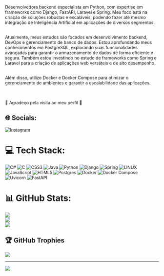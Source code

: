 <br>
Desenvolvedora backend especialista em Python, com expertise em frameworks como Django, FastAPI, Laravel e Spring. Meu foco está na criação de soluções robustas e escaláveis, podendo fazer até mesmo integração de Inteligência Artificial em aplicações de diversos segmentos.<br><br>

Atualmente, meus estudos são focados em desenvolvimento backend, DevOps e gerenciamento de banco de dados. Estou aprofundando meus conhecimentos em PostgreSQL, explorando suas funcionalidades avançadas para garantir o armazenamento de dados de forma eficiente e segura. Também estou investindo no estudo de frameworks como Spring e Laravel para a criação de aplicações web versáteis e de alto desempenho.<br><br>

Além disso, utilizo Docker e Docker Compose para otimizar o gerenciamento de ambientes e garantir a escalabilidade das aplicações.

<br><br>🌌 Agradeço pela visita ao meu perfil 🌌


## 🌐 Socials:
[![Instagram](https://img.shields.io/badge/Instagram-%23E4405F.svg?logo=Instagram&logoColor=white)](https://instagram.com/luanasalmito) 

# 💻 Tech Stack:
![C#](https://img.shields.io/badge/c%23-%23239120.svg?style=for-the-badge&logo=c-sharp&logoColor=white) ![C](https://img.shields.io/badge/c-%2300599C.svg?style=for-the-badge&logo=c&logoColor=white) ![CSS3](https://img.shields.io/badge/css3-%231572B6.svg?style=for-the-badge&logo=css3&logoColor=white) ![Java](https://img.shields.io/badge/java-%23ED8B00.svg?style=for-the-badge&logo=java&logoColor=white) ![Python](https://img.shields.io/badge/python-3670A0?style=for-the-badge&logo=python&logoColor=ffdd54) ![Django](https://img.shields.io/badge/django-%23092E20.svg?style=for-the-badge&logo=django&logoColor=white) ![Spring](https://img.shields.io/badge/spring-%236DB33F.svg?style=for-the-badge&logo=spring&logoColor=white) ![LINUX](https://img.shields.io/badge/Linux-FCC624?style=for-the-badge&logo=linux&logoColor=black) ![JavaScript](https://img.shields.io/badge/javascript-%23323330.svg?style=for-the-badge&logo=javascript&logoColor=%23F7DF1E) ![HTML5](https://img.shields.io/badge/html5-%23E34F26.svg?style=for-the-badge&logo=html5&logoColor=white) ![Postgres](https://img.shields.io/badge/postgres-%23316192.svg?style=for-the-badge&logo=postgresql&logoColor=white)
![Docker](https://img.shields.io/badge/docker-%230db7ed.svg?style=for-the-badge&logo=docker&logoColor=white)
![Docker Compose](https://img.shields.io/badge/docker_compose-%230db7ed.svg?style=for-the-badge&logo=docker&logoColor=white)
![Uvicorn](https://img.shields.io/badge/uvicorn-%23323330.svg?style=for-the-badge&logo=uvicorn&logoColor=white)
![FastAPI](https://img.shields.io/badge/fastapi-%2300C7B7.svg?style=for-the-badge&logo=fastapi&logoColor=white)

# 📊 GitHub Stats:
![](https://github-readme-stats.vercel.app/api?username=LuanaSalmito&theme=dracula&hide_border=false&include_all_commits=false&count_private=true)<br/>
![](https://github-readme-streak-stats.herokuapp.com/?user=LuanaSalmito&theme=dracula&hide_border=false)<br/>
![](https://github-readme-stats.vercel.app/api/top-langs/?username=LuanaSalmito&theme=dracula&hide_border=false&include_all_commits=false&count_private=true&layout=compact)

## 🏆 GitHub Trophies
![](https://github-profile-trophy.vercel.app/?username=LuanaSalmito&theme=dracula&no-frame=true&no-bg=false&margin-w=4)

---
[![](https://visitcount.itsvg.in/api?id=LuanaSalmito&icon=7&color=11)](https://visitcount.itsvg.in)

<!-- Proudly created with GPRM ( https://gprm.itsvg.in ) -->
